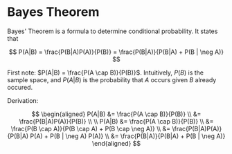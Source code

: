 # Bayes Theorem

Bayes' Theorem is a formula to determine conditional probability. It states that

$$
P(A|B) = \frac{P(B|A)P(A)}{P(B)} =  \frac{P(B|A)}{P(B|A)  + P(B | \neg A)}
$$

First note: $P(A|B) = \frac{P(A \cap B)}{P(B)}$. Intuitively, $P(B)$ is the sample space, and $P(A|B)$ is the probability that $A$ occurs given $B$ already occured.

Derivation:

$$
\begin{aligned}
P(A|B) &= \frac{P(A \cap B)}{P(B)} \\
&= \frac{P(B|A)P(A)}{P(B)} \\ \\
P(A|B) &= \frac{P(A \cap B)}{P(B)} \\
&= \frac{P(B \cap A)}{P(B \cap A) + P(B \cap \neg A)} \\
&= \frac{P(B|A)P(A)}{P(B|A) P(A) + P(B | \neg A) P(A)} \\
&= \frac{P(B|A)}{P(B|A)  + P(B | \neg A)}
\end{aligned}
$$
